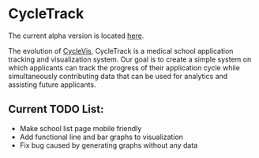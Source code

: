 # CycleTrack
The current alpha version is located [here](https://cycletrack.docs2be.org).

The evolution of [CycleVis](https://github.com/toofastdan117/Med_School_Cycle_Analyzer),
CycleTrack is a medical school application tracking and visualization system. Our goal is to create
a simple system on which applicants can track the progress of their application cycle while
simultaneously contributing data that can be used for analytics and assisting future applicants.

## Current TODO List:
 * Make school list page mobile friendly
 * Add functional line and bar graphs to visualization
 * Fix bug caused by generating graphs without any data